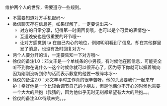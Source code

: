 维护两个人的世界，需要遵守一些规则。

- 不需要知道对方手机密码～
- 微信聊天存在信息差，如果误解了，一定要说出来～
  - 对方的日常分享，记得第一时间回复哦，也可以是个可爱的表情包～
  - 互道晚安也是很重要的环节哦～
  - 让对方感觉到 ta 在自己内心的地位，例如明明看到了信息，却在其他群里发了消息，也没有及时回复对方～
- 两个人要分开的话，一定要告知一下对方哦～
- 徐仪的备注1.0：邓文丰是一个单线条的小男孩，有时候他在回信息，可能完全听不到你在说什么～这个时候你就可以很开心了，因为等下你就可以撅着嘴向因为刚刚没听到你的话而表示歉意的他要一根碎冰冰～
- 徐仪的备注2.0：邓文丰平时工作真的很辛苦呀，他的头发要我们一起来守护！幸好他是一个比较会调节自己的小朋友，但是他偶尔不开心的时候也需要一个大大的熊抱（我猜的，因为他似乎无时无刻都希望有大大的熊抱。。。
- 徐仪的备注3.0:待续未完。。。

